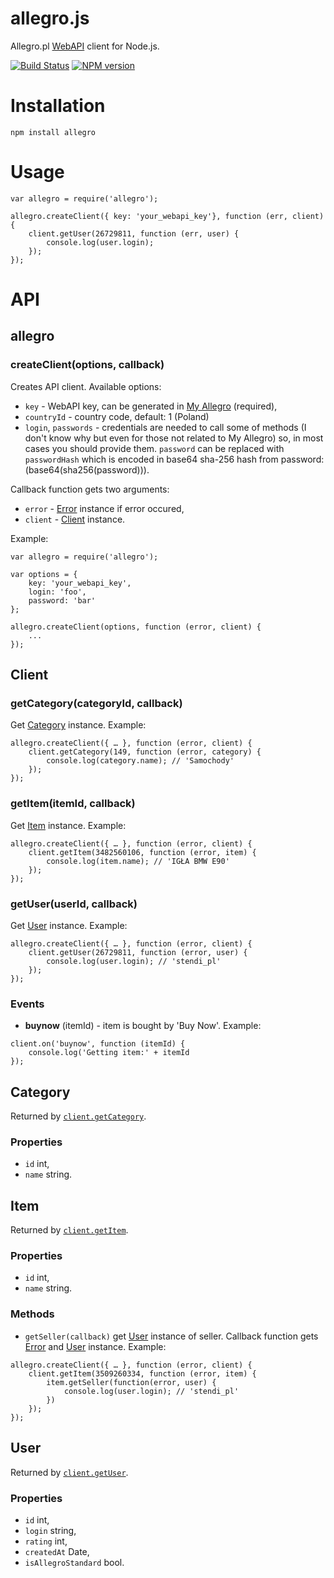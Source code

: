 # allegro.js

Allegro.pl [WebAPI](http://allegro.pl/webapi/) client for Node.js.

[![Build Status](https://travis-ci.org/mthenw/allegro.js.svg?branch=master)](https://travis-ci.org/mthenw/allegro.js) [![NPM version](https://badge.fury.io/js/allegro.png)](http://badge.fury.io/js/allegro)

# Installation
```
npm install allegro
```

# Usage

```
var allegro = require('allegro');

allegro.createClient({ key: 'your_webapi_key'}, function (err, client) {
    client.getUser(26729811, function (err, user) {
        console.log(user.login);
    });
});
```

# API

## allegro

### createClient(options, callback)

Creates API client. Available options:

* ```key``` - WebAPI key, can be generated in [My Allegro](http://allegro.pl/myaccount/webapi.php) (required),
* ```countryId``` - country code, default: 1 (Poland)
* ```login```, ```passwords``` - credentials are needed to call some of methods (I don't know why but even for those not related to My Allegro) so, in most cases you should provide them. ```password``` can be replaced with ```passwordHash``` which is encoded in base64 sha-256 hash from password: (base64(sha256(password))).

Callback function gets two arguments:

* ```error``` - [Error](https://developer.mozilla.org/en-US/docs/Web/JavaScript/Reference/Global_Objects/Error) instance if error occured,
* ```client``` - [Client](#client) instance.

Example:

```
var allegro = require('allegro');

var options = {
    key: 'your_webapi_key',
    login: 'foo',
    password: 'bar'
};

allegro.createClient(options, function (error, client) {
    ...
});
```

## Client

### getCategory(categoryId, callback)

Get [Category](#category) instance. Example:

```
allegro.createClient({ … }, function (error, client) {
    client.getCategory(149, function (error, category) {
        console.log(category.name); // 'Samochody' 
    });
});

```

### getItem(itemId, callback)

Get [Item](#item) instance. Example:

```
allegro.createClient({ … }, function (error, client) {
    client.getItem(3482560106, function (error, item) {
        console.log(item.name); // 'IGŁA BMW E90' 
    });
});

```

### getUser(userId, callback)

Get [User](#user) instance. Example:

```
allegro.createClient({ … }, function (error, client) {
    client.getUser(26729811, function (error, user) {
        console.log(user.login); // 'stendi_pl' 
    });
});

```

### Events

* **buynow** (itemId) - item is bought by 'Buy Now'. Example:

```
client.on('buynow', function (itemId) {
    console.log('Getting item:' + itemId
});
```

## Category

Returned by [```client.getCategory```](#getcategorycategoryid-callback).

### Properties

* ```id``` int,
* ```name``` string.

## Item

Returned by [```client.getItem```](#getitemitemid-callback).

### Properties

* ```id``` int,
* ```name``` string.

### Methods

* ```getSeller(callback)``` get [User](#user) instance of seller. Callback function gets [Error](https://developer.mozilla.org/en-US/docs/Web/JavaScript/Reference/Global_Objects/Error) and [User](#user) instance. Example:

```
allegro.createClient({ … }, function (error, client) {
    client.getItem(3509260334, function (error, item) {
        item.getSeller(function(error, user) {
            console.log(user.login); // 'stendi_pl' 
        })
    });
});
```

## User

Returned by [```client.getUser```](#getuseruserid-callback).

### Properties

* ```id``` int,
* ```login``` string,
* ```rating``` int,
* ```createdAt``` Date,
* ```isAllegroStandard``` bool.
